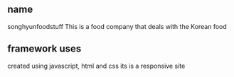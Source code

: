 ## name
 songhyunfoodstuff
 This is a food company that deals with the Korean food 

## framework uses

created using javascript, html and css
its is a responsive site


